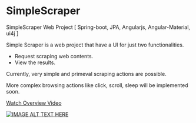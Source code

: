 # SimpleScraper
SimpleScraper Web Project [ Spring-boot, JPA, Angularjs, Angular-Material, ui4j ] 

Simple Scraper is a web project that have a UI for just two functionalities.

  * Request scraping web contents.
  * View the results.

Currently, very simple and primeval scraping actions are possible.

More complex browsing actions like click, scroll, sleep will be implemented soon.

[Watch Overview Video](https://youtu.be/bCLTR0uMzFE)

[![IMAGE ALT TEXT HERE](https://img.youtube.com/vi/bCLTR0uMzFE/0.jpg)](https://www.youtube.com/watch?v=bCLTR0uMzFE)
